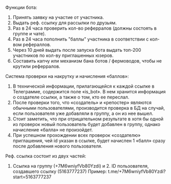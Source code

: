 Функции бота:
1.	Принять заявку на участие от участника.
2.	Выдать реф. ссылку для рассылки по друзьям.
3.	Раз в 24 часа проверить кол-во реферралов (должны состоять в группе и чате).
4.	Раз в 24 часа пополнить "баллы" участника в соответствии с кол-вом рефераллов.
5.	Через 10 дней выдать после запуска бота выдать топ-200 участников по кол-ву приглашенных юзеров.
6.	Составить капчу или механизм бана ботов / фермоводов, чтобы не крутили реферралов.

Система проверки на накрутку и начисления «баллов»:
1.	В технической информации, прилагающейся к каждой ссылке в Телеграмме, содержится поле «is_bot». В нем хранится информация о создателе ссылки, а также о том, кто ее переслал.
2.	После проверки того,  что «создатель» и «репостер»  являются обычными пользователями, производится проверка в БД на случай, если пользователя уже добавляли в группу, а он из нее вышел.
3.	Стоит заметить, что при отрицательном результате в хотя бы одной из проверок новый пользователь будет добавлен в группу, однако начисление «балла» не произойдет.
4.	При успешном прохождении всех проверок «создателю» приглашения, чей id указан в ссылке, будет начислен 1 «балл» сразу после добавления нового пользователя.

Реф. ссылка состоит из двух частей:
1. Ссылка на группу (+7M6wniyfVb80Yzdi) и 2. ID пользователя, создавшего ссылку (5163777237)
Пример: t.me/+7M6wniyfVb80Yzdi?start=5163777237
